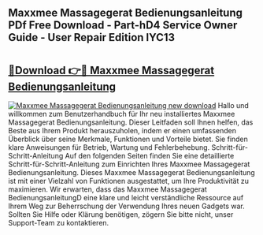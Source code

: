 ## Maxxmee Massagegerat Bedienungsanleitung PDf Free Download - Part-hD4 Service Owner Guide - User Repair Edition lYC13

# <h2><a href="http://df3q3j.blite.top/?on=Maxxmee+Massagegerat+Bedienungsanleitung">🔗Download 👉🔴 Maxxmee Massagegerat Bedienungsanleitung</a></h2>

[![Maxxmee Massagegerat Bedienungsanleitung new download](https://i.imgur.com/lujVjoI.png)](http://df3q3j.blite.top/?on=Maxxmee+Massagegerat+Bedienungsanleitung)
Hallo und willkommen zum Benutzerhandbuch für Ihr neu installiertes Maxxmee Massagegerat Bedienungsanleitung. Dieser Leitfaden soll Ihnen helfen, das Beste aus Ihrem Produkt herauszuholen, indem er einen umfassenden Überblick über seine Merkmale, Funktionen und Vorteile bietet. Sie finden klare Anweisungen für Betrieb, Wartung und Fehlerbehebung. Schritt-für-Schritt-Anleitung Auf den folgenden Seiten finden Sie eine detaillierte Schritt-für-Schritt-Anleitung zum Einrichten Ihres Maxxmee Massagegerat Bedienungsanleitung. Dieses Maxxmee Massagegerat Bedienungsanleitung ist mit einer Vielzahl von Funktionen ausgestattet, um Ihre Produktivität zu maximieren. Wir erwarten, dass das Maxxmee Massagegerat BedienungsanleitungD eine klare und leicht verständliche Ressource auf Ihrem Weg zur Beherrschung der Verwendung Ihres neuen Gadgets war. Sollten Sie Hilfe oder Klärung benötigen, zögern Sie bitte nicht, unser Support-Team zu kontaktieren.
